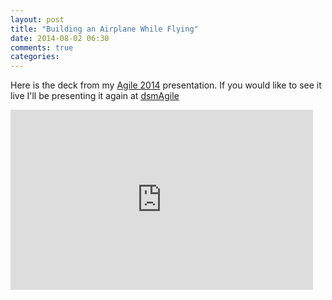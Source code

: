 ```yaml
---
layout: post
title: "Building an Airplane While Flying"
date: 2014-08-02 06:30
comments: true
categories: 
---
```


Here is the deck from my <a href="http://agile2014.sched.org/event/e1fccc9283f8fa229f154da3f7eb63f6#.U9zLm41dVy8">Agile 2014</a> presentation.
If you would like to see it live I'll be presenting it again at <a href="http://dsmagile.agileiowa.org/">dsmAgile</a>

<iframe src="https://docs.google.com/presentation/d/13ykd_jO18gOzQZ9zvwsCQI78nygWVwoyUjHdhINX9sA/embed?start=false&loop=false&delayms=3000" frameborder="0" width="484" height="288" allowfullscreen="true" mozallowfullscreen="true" webkitallowfullscreen="true"></iframe> 
